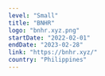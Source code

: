 ```yaml
---
level: "Small"
title: "BNHR"
logo: "bnhr.xyz.png"
startDate: "2022-02-01"
endDate: "2023-02-28"
link: "https://bnhr.xyz/"
country: "Philippines"
---
```

